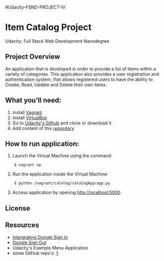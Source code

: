 #Udacity-FSND-PROJECT-IV
# Item Catalog Project

Udacity: Full Stack Web Development Nanodegree

## Project Overview

An application that is developed in order to provide a list of items within a variety of categories. This application also provides a user registration and authentication system, that allows registered users to have the ability to Create, Read, Update and Delete their own items.

## What you'll need:

1. Install [Vagrant](https://www.vagrantup.com/)
2. Install [VirtualBox](https://www.virtualbox.org/)
3. Go to [Udacity's Github](https://github.com/udacity/fullstack-nanodegree-vm) and clone or download it.
4. Add content of this [repository](https://github.com/AhmedEHaddad/Udacity-FSND-PROJECT-IV/tree/master/vagrant/catalog/catalogApp)

## How to run application:

1. Launch the Virtual Machine using the command:
```
    $ vagrant up
```
2. Run the application inside the Virtual Machine:
```
    $ python /vagrant/catalog/catalogApp/app.py
```
3. Access application by opening [http://localhost:5000](http://localhost:5000).

## License

## Resources

* [Intergrating Google Sign In](https://developers.google.com/identity/sign-in/web/sign-in)
* [Google Sign Out](https://developers.google.com/identity/sign-in/web/sign-in#sign_out_a_user)
* Udacity's Example Menu Application
* some GitHub repo's: [1](https://github.com/LeandriB/item_catalog).

